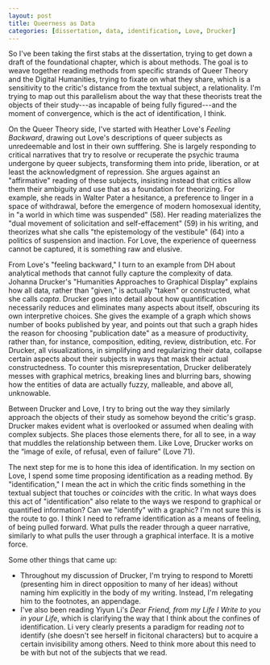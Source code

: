 ```yaml
---
layout: post
title: Queerness as Data
categories: [dissertation, data, identification, Love, Drucker]
--- 
```


So I've been taking the first stabs at the dissertation, trying to get
down a draft of the foundational chapter, which is about methods. The
goal is to weave together reading methods from specific strands of
Queer Theory and the Digital Humanities, trying to fixate on what they
share, which is a sensitivity to the critic's distance from the
textual subject, a relationality. I'm trying to map out this
parallelism about the way that these theorists treat the objects of
their study---as incapable of being fully figured---and the moment of
convergence, which is the act of identification, I think.

On the Queer Theory side, I've started with Heather Love's *Feeling
Backward*, drawing out Love's descriptions of queer subjects as
unredeemable and lost in their own sufffering. She is largely
responding to critical narratives that try to resolve or recuperate
the psychic trauma undergone by queer subjects, transforming them into
pride, liberation, or at least the acknowledgment of repression. She
argues against an "affirmative" reading of these subjects, insisting
instead that critics allow them their ambiguity and use that as a
foundation for theorizing. For example, she reads in Walter Pater a
hesitance, a preference to linger in a space of withdrawal, before the
emergence of modern homosexual identity, in "a world in which time was
suspended" (58). Her reading materializes the "dual movement of
solicitation and self-effacement" (59) in his writing, and theorizes
what she calls "the epistemology of the vestibule" (64) into a
politics of suspension and inaction. For Love, the experience of
queerness cannot be captured, it is something raw and elusive.

From Love's "feeling backward," I turn to an example from DH about
analytical methods that cannot fully capture the complexity of
data. Johanna Drucker's "Humanities Approaches to Graphical Display"
explains how all data, rather than "given," is actually "taken" or
constructed, what she calls *capta*. Drucker goes into detail about
how quantification necessarily reduces and eliminates many aspects
about itself, obscuring its own interpretive choices. She gives the
example of a graph which shows number of books published by year, and
points out that such a graph hides the reason for choosing
"publication date" as a measure of productivity, rather than, for
instance, composition, editing, review, distribution, etc. For
Drucker, all visualizations, in simplifying and regularizing their
data, collapse certain aspects about their subjects in ways that mask
their actual constructedness. To counter this misrepresentation,
Drucker deliberately messes with graphical metrics, breaking lines and
blurring bars, showing how the entities of data are actually fuzzy,
malleable, and above all, unknowable. 

Between Drucker and Love, I try to bring out the way they similarly
approach the objects of their study as somehow beyond the critic's
grasp. Drucker makes evident what is overlooked or assumed when
dealing with complex subjects. She places those elements there, for
all to see, in a way that muddles the relationship between them. Like
Love, Drucker works on the “image of exile, of refusal, even of
failure” (Love 71).

The next step for me is to hone this idea of identification. In my
section on Love, I spend some time proposing identification as a
reading method. By "identification," I mean the act in which the
critic finds something in the textual subject that touches or
*coincides* with the critic. In what ways does this act of
"identification" also relate to the ways we respond to graphical or
quantified information? Can we "identify" with a graphic? I'm not sure
this is the route to go. I think I need to reframe identification as a
means of feeling, of being pulled forward. What pulls the reader
through a queer narrative, similarly to what pulls the user through a
graphical interface. It is a motive force.

Some other things that came up:
- Throughout my discussion of Drucker, I'm trying to respond to
Moretti (presenting him in direct opposition to many of her ideas)
without naming him explicitly in the body of my writing. Instead, I'm
relegating him to the footnotes, an appendage.
- I've also been reading Yiyun Li's *Dear Friend, from my Life I Write
to you in your Life*, which is clarifying the way that I think about
the confines of identification. Li very clearly presents a paradigm
for reading *not* to identify (she doesn't see herself in ficitonal
characters) but to acquire a certain invisibility among others. Need
to think more about this need to be with but not of the subjects that
we read. 
